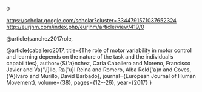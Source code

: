 0

https://scholar.google.com/scholar?cluster=3344791571037652324
http://eurjhm.com/index.php/eurjhm/article/view/419/0


@article{sanchez2017role,

@article{caballero2017,
  title={The role of motor variability in motor control and learning depends on the nature of the task and the individual’s capabilities},
  author={S{\'a}nchez, Carla Caballero and Moreno, Francisco Javier and Va{\'\i}llo, Ra{\'u}l Reina and Romero, Alba Rold{\'a}n and Coves, {\'A}lvaro and Murillo, David Barbado},
  journal={European Journal of Human Movement},
  volume={38},
  pages={12--26},
  year={2017}
}


